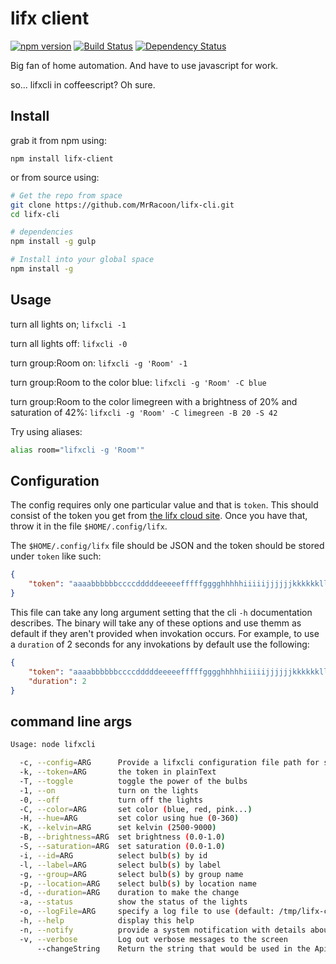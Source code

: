 lifx client
===========

[![npm version](https://badge.fury.io/js/lifx-client.svg)](https://badge.fury.io/js/lifx-client)
[![Build Status](https://travis-ci.org/MrRacoon/lifx-client.svg?branch=master)](https://travis-ci.org/MrRacoon/lifx-client)
[![Dependency Status](https://david-dm.org/MrRacoon/lifx-client.svg)](https://david-dm.org/MrRacoon/lifx-client)

Big fan of home automation. And have to use javascript for work.

so... lifxcli in coffeescript? Oh sure.

Install
-------

grab it from npm using:

`npm install lifx-client`

or from source using:

```bash
# Get the repo from space
git clone https://github.com/MrRacoon/lifx-cli.git
cd lifx-cli

# dependencies
npm install -g gulp

# Install into your global space
npm install -g
```

Usage
-----

turn all lights on;
`lifxcli -1`

turn all lights off:
`lifxcli -0`

turn group:Room on:
`lifxcli -g 'Room' -1`

turn group:Room to the color blue:
`lifxcli -g 'Room' -C blue`

turn group:Room to the color limegreen with a brightness of 20% and saturation of 42%:
`lifxcli -g 'Room' -C limegreen -B 20 -S 42`

Try using aliases:

```bash
alias room="lifxcli -g 'Room'"
```

Configuration
-------------

The config requires only one particular value and that is `token`. This should consist of the token you get from [the lifx cloud site](https://cloud.lifx.com/settings). Once you have that, throw it in the file `$HOME/.config/lifx`.


The `$HOME/.config/lifx` file should be JSON and the token should be stored under `token` like such:

```json
{
    "token": "aaaabbbbbbccccdddddeeeeefffffgggghhhhhiiiiijjjjjjkkkkkklllllmmmmm"
}
```

This file can take any long argument setting that the cli `-h` documentation describes. The binary will take any of these options and use themm as default if they aren't provided when invokation occurs. For example, to use a `duration` of 2 seconds for any invokations by default use the following:

```json
{
    "token": "aaaabbbbbbccccdddddeeeeefffffgggghhhhhiiiiijjjjjjkkkkkklllllmmmmm",
    "duration": 2
}
```

command line args
-----------------

```bash
Usage: node lifxcli

  -c, --config=ARG      Provide a lifxcli configuration file path for setting default settings
  -k, --token=ARG       the token in plainText
  -T, --toggle          toggle the power of the bulbs
  -1, --on              turn on the lights
  -0, --off             turn off the lights
  -C, --color=ARG       set color (blue, red, pink...)
  -H, --hue=ARG         set color using hue (0-360)
  -K, --kelvin=ARG      set kelvin (2500-9000)
  -B, --brightness=ARG  set brightness (0.0-1.0)
  -S, --saturation=ARG  set saturation (0.0-1.0)
  -i, --id=ARG          select bulb(s) by id
  -l, --label=ARG       select bulb(s) by label
  -g, --group=ARG       select bulb(s) by group name
  -p, --location=ARG    select bulb(s) by location name
  -d, --duration=ARG    duration to make the change
  -a, --status          show the status of the lights
  -o, --logFile=ARG     specify a log file to use (default: /tmp/lifx-cli.log)
  -h, --help            display this help
  -n, --notify          provide a system notification with details about the changes
  -v, --verbose         Log out verbose messages to the screen
      --changeString    Return the string that would be used in the Api to modify bulb state
```
